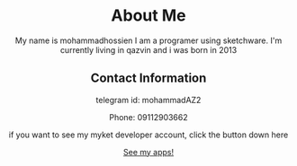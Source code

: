 <html lang="en">
<center>
<head>
<meta charset="UTF-8">
<meta name="viewport" content="width=device-width, initial-scale=1.0">
<link rel="stylesheet" href="styles.css">
</head>
<body>
<div class="container">
    <h1>About Me</h1>
    <p>My name is mohammadhossien I am a programer using sketchware. I'm currently living in qazvin and i was born in 2013</p>
    <h2>Contact Information</h2>
    <p>telegram id: mohammadAZ2</p>
    <p>Phone: 09112903662</p>
    <p> if you want to see my myket developer account, click the button down here</p>
<a href="https://myket.ir/developer/dev-81678">
<button type="button">See my apps!</button>
</a>
</div>
</body>
